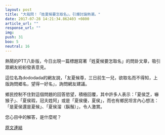 ```yaml
---
layout: post
title: "大哉問！「姓夏候要怎取名」，引爆討論熱潮。"
date: 2017-07-28 14:21:34.862403 +0800
article_url: ""
response_url: ""
img: 
push: 31
boo: 5
neutral: 16
---
```


熱鬧的PTT八卦版，今日出現一篇標題寫著「姓夏候要怎取名」的問卦文章，吸引眾網友紛紛發表意見。

這位名為dododada的網友說，「友夏候尊，三日前生一兒，欲取名而不得知，上版詢問鄉名，望得一好名」，詢問網友建議。

鄉民控制不住對這個問題的回答慾望，積極回覆，其中許多人表示：「夏侯芝，嚇猴子」、「夏侯瑕，冠夫姓阿」或是「夏侯優，夏侯」，而也有鄉民坦言內心想法：「是夏侯還是夏候」、「夏侯溜（鬍鬚）」，令人激賞。

您心目中的解答，是什麼呢？

<a href = "https://www.ptt.cc/bbs/Gossiping/M.1501200776.A.E02.html">原文連結</a>

